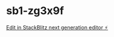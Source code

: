 # sb1-zg3x9f

[Edit in StackBlitz next generation editor ⚡️](https://stackblitz.com/~/github.com/CyrilPonsan/sb1-zg3x9f)